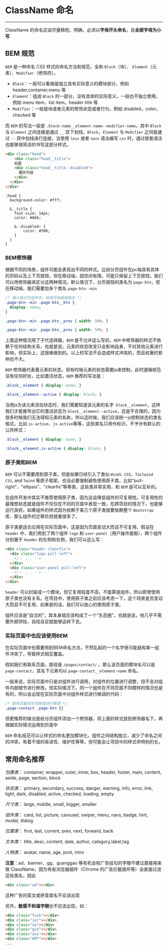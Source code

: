 # ClassName 命名

---

ClassName 的命名应该尽量精短、明确，必须以**字母开头命名**，且**全部字母为小写**

## BEM 规范

`BEM` 是一种命名 CSS 样式的命名方法和规范，全称 `Block`（块）、 `Element`（元素）、`Modifier`（修饰符）。

- `Block`：一般可以看做是独立具有实际意义的模块部分，例如 header,container,menu 等
- `Element`：组成 `Block` 的一部分，没有具体的实际意义，一般也不独立使用，例如 menu item，list item，header title 等
- `Modifier`：一般是块或者元素的修饰状态或者行为，例如 disabled，color，checked 等

而 `BEM` 的写法一般是 `.block-name__element-name--modifier-name`，其中 `Block` 与 `Element` 之间连接是通过 `__` 双下划线，`Block`，`Element` 与 `Modifier` 之间是通过 `--` 双中划线进行连接，当使用 `less` 或者 `sass` 语法编写 `css` 时，通过嵌套语法也能够很简洁的书写这部分样式。

```html
<div class="head">
    <div class="head__title">
    标题
    <div class="head__title--disabled">
      置灰内容
    </div>
  </div>
</div>
```

```less
.head {
  background-color: #fff;

  &__title {
    font-size: 14px;
    color: #666;

    &--disabled: {
        color: #f00;
    }
  }
}
```

### BEM修饰器

根据不同的场景，组件可能会表现出不同的样式。比如分页组件在pc端具有具体的页码以及上下页按钮，但在移动端，因空间有限，可能只保留上下页按钮。我们可以用修饰器来区分这两种情况。默认情况下，分页按钮的类名为 `page-btn`，但在移动端，我们需要加多个类名 `page-btn--min`

```css
/* 缩小版分页组件中，具体页码按钮隐去 */
.page-btn--min .page-btn__btn {
  display: none;
}

.page-btn--min .page-btn__prev { width: 50%; }

.page-btn--min .page-btn__prev { width: 50%; }
```

上面这种情况用了子代选择器，`BEM` 是不允许这么写的，`BEM` 中修饰器的样式不依赖于任何结构关系，也就是说，元素的状态改变只会影响自身，不对其他元素进行影响，但实际上，这很难做到的。以上的写法不会造成样式冲突的，而且权重的影响也不大。

`BEM` 修饰器代表着元素的状态，但有时候元素的状态需要js来控制，此时遵循规范没有任何好处，比如激活状态，`BEM` 推荐的写法是：

```css
.block__element { display: none; }

.block__element--active { display: block; }
```

当用js为该元素添加状态时，我们需要知道该元素的名字` block__element`，这样我们才能推导出它的激活状态为 `block__element--active`，这是不合理的，因为很多时候我们无法得知元素的名称，所以这时候，我们应该统一js控制状态的类名格式，比如 `is-active`、`js-active`等等，这些类名只用作标识，不予许有默认的公共样式：

```css
.block__element { display: none; }

.block__element.is-active { display: block; }
```

### 原子类和BEM

`BEM` 可以不需要用到原子类，但是如果已经引入了类似 `Windi CSS`、`Tailwind CSS`, and `Twind` 等原子框架，也没必要强制避免使用原子类，比如“pull-right”、"ellipsis"、“clearfix”等等类，这些类非常实用，和 `BEM` 是可以互补的。

在组件开发中其实不推荐使用原子类，因为这会降低组件的可复用性。可复用性的最理想状态就是组件不仅仅在不同的页面中表现一致，在跨项目的情况下，也能够运行良好。如果组件的样式因为依赖于某几个原子类就要依赖整个 `Bootstrap` 库，那么组件的迁移负担就重很多了。

原子类更适合应用在实际页面中，这是因为页面变动大而且不可复用，假设在 `header` 中，我们用到了两个组件 `logo` 和 `user-panel`（用户操作面板），两个组件分别置于 `header` 的左侧和右侧，我们可以这么写：

```html
<div class="header clearfix">
  <div class="logo pull-left">
    <!-- ... -->
  </div>
  <div class="user-panel pull-left">
    <!-- ... -->
  </div>
</div>
```

`header` 可以封装成一个模块，但它复用程度不高，不能算是组件，所以即使使用原子类也没有关系。在项目中，使用原子类之前应该考虑一下，这个场景是否变动大而且不可复用，如果是的话，我们可以放心的使用原子类。

组件应该是“自洽的”，其本身就应该构成了一个“生态圈”，也就是说，他几乎不需要外部供给，自给自足就能够运转下去。

### 实际页面中也应该使用BEM

在实际页面中也需要用到BEM命名方法，不然乱起的一个名字很可能就和某一组件冲突了，导致样式相互覆盖。

假如我们有联系页面，路径是 `/pages/contact/` 。那么该页面的模块名可以是 `page-contact`，其名下元素均以 `page-contact__element-name` 命名。

一般来说，实际页面中只是对组件进行调用，对组件的位置进行调整，但不会对组件内部细节进行修改。但实际情况下，同一个组件在不同页面不同模样的情况也是有的，所以会出现在实际页面中对组件样式进行微调的代码：

```css
/* 联系页面对分页按钮进行微调 */
.page-contact .page-btn {}
```

但更推荐的做法是给分页组件添加一个修饰器，将上面的样式放到修饰器名下，再根据实际情况运用到页面中

`BEM` 命名规范可以让样式的命名更加模块化，组件之间结构独立，减少了命名之间的冲突，有着不错的易读性、维护性等等，但可能会让项目中的样式命特别的长。

## 常用命名推荐

_包裹类_： container, wrapper, outer, inner, box, header, footer, main, content, aside, page, section, block

_状态类_： primary, secondary, success, danger, warning, info, error, link, light, dark, disabled, active, checked, loading, empty

_尺寸类_： large, middle, small, bigger, smaller

_组件类_： card, list, picture, carousel, swiper, menu, navs, badge, hint, modal, dialog

_位置类_： first, last, current, prev, next, forward, back

_文本类_： title, desc, content, date, author, category,label,tag

_人物类_： avatar, name, age, post, intro

**注意**：ad、banner、gg、guanggao 等有机会和广告挂勾的字眼不建议直接用来做 ClassName，因为有些浏览器插件（Chrome 的广告拦截插件等）会直接过滤这些类名，因此

```html
<div class="ad"></div>
```

这种广告的英文或拼音类名不应该出现

另外，**敏感不和谐字眼**也不应该出现，如：

```html
<div class="fuck"></div>
<div class="jer"></div>
<div class="sm"></div>
<div class="gcd"></div>
<div class="ass"></div>
<div class="KMT"></div>
...
```
